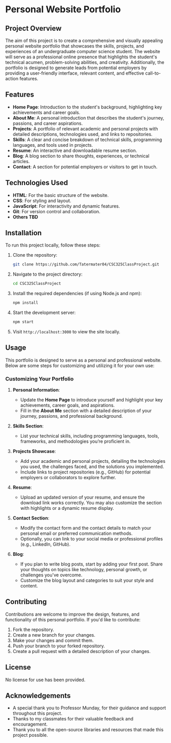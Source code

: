 # Personal Website Portfolio

## Project Overview

The aim of this project is to create a comprehensive and visually appealing personal website portfolio that showcases the skills, projects, and experiences of an undergraduate computer science student. The website will serve as a professional online presence that highlights the student's technical acumen, problem-solving abilities, and creativity. Additionally, the portfolio is designed to generate leads from potential employers by providing a user-friendly interface, relevant content, and effective call-to-action features.

## Features

- **Home Page**: Introduction to the student's background, highlighting key achievements and career goals.
- **About Me**: A personal introduction that describes the student's journey, passions, and career aspirations.
- **Projects**: A portfolio of relevant academic and personal projects with detailed descriptions, technologies used, and links to repositories.
- **Skills**: A clear and concise breakdown of technical skills, programming languages, and tools used in projects.
- **Resume**: An interactive and downloadable resume section.
- **Blog**: A blog section to share thoughts, experiences, or technical articles.
- **Contact**: A section for potential employers or visitors to get in touch.

## Technologies Used

- **HTML**: For the basic structure of the website.
- **CSS**: For styling and layout.
- **JavaScript**: For interactivity and dynamic features.
- **Git**: For version control and collaboration.
- **Others TBD**

## Installation

To run this project locally, follow these steps:

1. Clone the repository:
    ```bash
    git clone https://github.com/Tatermater04/CSC325ClassProject.git
    ```

2. Navigate to the project directory:
    ```bash
    cd CSC325ClassProject
    ```

3. Install the required dependencies (if using Node.js and npm):
    ```bash
    npm install
    ```

4. Start the development server:
    ```bash
    npm start
    ```

5. Visit `http://localhost:3000` to view the site locally.

## Usage

This portfolio is designed to serve as a personal and professional website. Below are some steps for customizing and utilizing it for your own use:

### Customizing Your Portfolio

1. **Personal Information**: 
   - Update the **Home Page** to introduce yourself and highlight your key achievements, career goals, and aspirations.
   - Fill in the **About Me** section with a detailed description of your journey, passions, and professional background.

2. **Skills Section**:
   - List your technical skills, including programming languages, tools, frameworks, and methodologies you’re proficient in.

3. **Projects Showcase**:
   - Add your academic and personal projects, detailing the technologies you used, the challenges faced, and the solutions you implemented.
   - Include links to project repositories (e.g., GitHub) for potential employers or collaborators to explore further.

4. **Resume**:
   - Upload an updated version of your resume, and ensure the download link works correctly. You may also customize the section with highlights or a dynamic resume display.

5. **Contact Section**:
   - Modify the contact form and the contact details to match your personal email or preferred communication methods.
   - Optionally, you can link to your social media or professional profiles (e.g., LinkedIn, GitHub).

6. **Blog**:
   - If you plan to write blog posts, start by adding your first post. Share your thoughts on topics like technology, personal growth, or challenges you've overcome.
   - Customize the blog layout and categories to suit your style and content.

## Contributing

Contributions are welcome to improve the design, features, and functionality of this personal portfolio. If you'd like to contribute:

1. Fork the repository.
2. Create a new branch for your changes.
3. Make your changes and commit them.
4. Push your branch to your forked repository.
5. Create a pull request with a detailed description of your changes.

## License

No license for use has been provided.

## Acknowledgements

- A special thank you to Professor Munday, for their guidance and support throughout this project.
- Thanks to my classmates for their valuable feedback and encouragement.
- Thank you to all the open-source libraries and resources that made this project possible.
